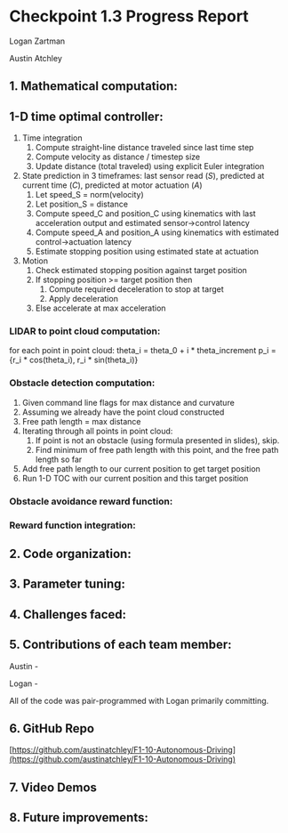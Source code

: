 # Checkpoint 1.3 Progress Report

Logan Zartman

Austin Atchley

## 1. Mathematical computation:
## 1-D time optimal controller:
1. Time integration
    1. Compute straight-line distance traveled since last time step
    2. Compute velocity as distance / timestep size
    3. Update distance (total traveled) using explicit Euler integration
2. State prediction in 3 timeframes: last sensor read (*S*), predicted at current time (*C*), predicted at motor actuation (*A*)
    1. Let speed\_S = norm(velocity)
    2. Let position\_S = distance
    3. Compute speed\_C and position\_C using kinematics with last acceleration output and estimated sensor→control latency
    4. Compute speed\_A and position\_A using kinematics with estimated control→actuation latency
    5. Estimate stopping position using estimated state at actuation
3. Motion
    1. Check estimated stopping position against target position
    2. If stopping position >= target position then
        1. Compute required deceleration to stop at target
        2. Apply deceleration
    3. Else accelerate at max acceleration

### LIDAR to point cloud computation:
for each point in point cloud:
    theta_i = theta_0 + i * theta_increment
    p_i = {r_i * cos(theta_i), r_i * sin(theta_i)}

### Obstacle detection computation:
1. Given command line flags for max distance and curvature
2. Assuming we already have the point cloud constructed
3. Free path length = max distance
4. Iterating through all points in point cloud:
    1. If point is not an obstacle (using formula presented in slides), skip.
    2. Find minimum of free path length with this point, and the free path length so far
5. Add free path length to our current position to get target position
6. Run 1-D TOC with our current position and this target position

### Obstacle avoidance reward function:


### Reward function integration:


## 2. Code organization:


## 3. Parameter tuning:


## 4. Challenges faced:


## 5. Contributions of each team member:

Austin - 

Logan - 

All of the code was pair-programmed with Logan primarily committing.

## 6. GitHub Repo
[https://github.com/austinatchley/F1-10-Autonomous-Driving](https://github.com/austinatchley/F1-10-Autonomous-Driving)

## 7. Video Demos

[]()

## 8. Future improvements:


